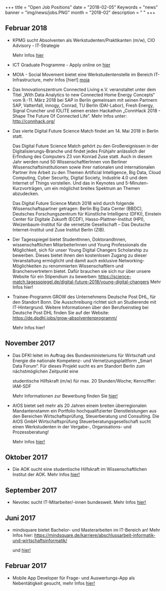 +++
title = "Open Job Positions"
date = "2018-02-05"
Keywords = "news"
banner = "img/news/jobs.PNG"
month = "2018-02"
description = " "
+++



## Februar 2018
- KPMG sucht Absolventen als Werkstudenten/Praktikanten (m/w), CIO Advisory - IT-Strategie

	Mehr Infos [hier][kpmg]

[kpmg]:https://www.wiwi.hu-berlin.de/de/professuren/quantitativ/wi/stellenausschreibungen/praktikant-mw-consulting-cio-advisory.pdf "kpmg"



- ICT Graduate Programme - Apply online on [hier][ict]

[ict]:www.kerrygrads.com


- MOIA - Social Movement bietet eine Werkstudentenstelle im Bereich IT-Infrastructure, mehr Infos [hier!] [moia]

[moia]:https://moia.softgarden.io/job/1557959?l=de


- Das Innovationszentrum Connected Living e.V. veranstaltet unter dem Titel „With Data Analytics to new Connected Home Energy Concepts“ vom 9.-11. März 2018 bei SAP in Berlin gemeinsam mit seinen Partnern SAP, Vattenfall, innogy, Conrad, TU Berlin (DAI-Labor), Fresh Energy, Signal Cruncher und IOLITE seinen ersten Hackathon „ConnHack 2018 - Shape The Future Of Connected Life”. Mehr Infos unter: http://connhack.org/

- Das vierte Digital Future Science Match findet am 14. Mai 2018 in Berlin statt.

	Das Digital Future Science Match gehört zu den Großereignissen in der Digitalisierungs-Branche und findet jedes Frühjahr anlässlich der Erfindung des Computers Z3 von Konrad Zuse statt. Auch in diesem Jahr werden rund 50 WissenschaftlerInnen von Berliner Wissenschaftsinstitutionen sowie ihrer nationalen und internationalen Partner ihre Arbeit zu den Themen Artificial Intelligence, Big Data, Cloud Computing, Cyber Security, Digital Society, Industrie 4.0 und dem Internet of Things vorstellen. Und das in Keynotes und 5-Minuten-Kurzvorträgen, um ein möglichst breites Spektrum an Themen abzudecken.

	Das Digital Future Science Match 2018 wird durch folgende Wissenschaftspartner getragen: Berlin Big Data Center (BBDC), Deutsches Forschungszentrum für Künstliche Intelligenz (DFKI), Einstein Center für Digitale Zukunft (ECDF), Hasso-Plattner-Institut (HPI), Weizenbaum-Institut für die vernetzte Gesellschaft – Das Deutsche Internet-Institut und Zuse Institut Berlin (ZIB).

- Der Tagesspiegel bietet StudentInnen, DoktorandInnen, wissenschaftlichen MitarbeiterInnen und Young Professionals die Möglichkeit, sich für unser Young Digital Changers Scholarship zu bewerben. Dieses bietet ihnen den kostenlosen Zugang zu dieser Veranstaltung ermöglicht und damit auch exklusive Networking-Möglichkeiten zu renommierten Wissenschaftlern und Branchenvertretern bietet. Dafür brauchen sie sich nur über unsere Website für ein Stipendium zu bewerben: https://science-match.tagesspiegel.de/digital-future-2018/young-digital-changers
	Mehr Infos hier!


- Trainee-Programm GROW des Unternehmens Deutsche Post DHL, für den Standort Bonn. Die Ausschreibung richtet sich an Studierende mit IT-Hintergrund. Weitere Informationen über den Berufseinstieg bei Deutsche Post DHL finden Sie auf der Website: https://de.dpdhl.jobs/grow-absolventenprogramm/

	Mehr Infos hier!





## November 2017

- Das DFKI leitet im Auftrag des Bundesministeriums für Wirtschaft und Energie die nationale Kompetenz- und Vernetzungsplattform „Smart Data Forum“. Für dieses Projekt sucht es am Standort Berlin zum nächstmöglichen Zeitpunkt eine


	studentische Hilfskraft (m/w)
	für max. 20 Stunden/Woche;
	Kennziffer: IAM-SDF

	Mehr Informationen zur Bewerbung finden Sie  [hier!][dfki]

[dfki]: https://www.wiwi.hu-berlin.de/de/professuren/quantitativ/wi/stellenausschreibungen/dfki-20171017_hiwi_sdf.pdf



- AIOS bietet seit mehr als 20 Jahren einem breiten überregionalen Mandantenstamm ein Portfolio hochqualifizierter Dienstleistungen aus den Bereichen Wirtschaftsprüfung, Steuerberatung und Consulting. Die AIOS GmbH Wirtschaftsprüfung Steuerberatungsgesellschaft sucht einen Werkstudenten in der Vergabe-, Organisations- und Prozessberatung!

	Mehr Infos [hier!][aios]

[aios]: https://www.wiwi.hu-berlin.de/de/professuren/quantitativ/wi/stellenausschreibungen/aios_suchprofil_werkstudent_omb.pdf

## Oktober 2017

- Die AOK sucht eine studentische Hilfskraft im Wissenschaftlichen Institut der AOK. Mehr Infos [hier!][aok]

[aok]: https://www.wiwi.hu-berlin.de/de/professuren/quantitativ/wi/stellenausschreibungen/stellenausschreibung_shk-hu_berlin.pdf


## September 2017

- Nevotec sucht IT-Mitarbeiter/-innen bundesweit. Mehr Infos [hier!][nevotec]

[nevotec]: https://www.wiwi.hu-berlin.de/de/professuren/quantitativ/wi/stellenausschreibungen/studentischer_nebenjob_it-mitarbeiter-in_nevotec.pdf

## Juni 2017
- mindsquare bietet Bachelor- und Masterarbeiten im IT-Bereich an! Mehr Infos hier: https://mindsquare.de/karriere/abschlussarbeit-informatik-und-wirtschaftsinformatik/

	und [hier!][mindsq]

[mindsq]:https://www.wiwi.hu-berlin.de/de/professuren/quantitativ/wi/stellenausschreibungen/mind-square_juni-2017.pdf

## Februar 2017

- Mobile App Developer für Frage- und Auswertungs-App als Nebentätigkeit gesucht, mehr Infos [hier!][mobile]

[mobile]: https://www.wiwi.hu-berlin.de/de/professuren/quantitativ/wi/stellenausschreibungen/app-developer-fuer-bartz-mit-qr20170207.pdf


<!--more-->
